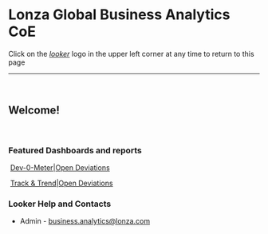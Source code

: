 # Lonza Global Business Analytics CoE
Click on the [_looker_](https://10.20.1.205/projects/dev_0meter/documents/landing_page.md) logo in the upper left corner at any time to return to this page
​

---
​

## Welcome!
​
​

### Featured Dashboards and reports
​
[Dev-0-Meter](https://10.20.1.205/dashboards/1?Site=&Date%20Range%20-Creation%20Date=2017%2F01%2F01%20to%202017%2F12%2F31&filter_config=%7B%22Site%22:%5B%7B%22type%22:%22%3D%22,%22values%22:%5B%7B%22constant%22:%22%22%7D,%7B%7D%5D,%22id%22:4%7D%5D,%22Date%20Range%20-Creation%20Date%22:%5B%7B%22type%22:%22between%22,%22values%22:%5B%7B%22date%22:%222017-01-01T00:00:00.000Z%22,%22tz%22:true%7D,%7B%22date%22:%222017-12-31T00:00:00.000Z%22,%22tz%22:true%7D%5D,%22id%22:5%7D%5D%7D)|[Open Deviations](https://10.20.1.205/dashboards/2?Site=&Open=NULL&filter_config=%7B%22Site%22:%5B%7B%22type%22:%22%3D%22,%22values%22:%5B%7B%22constant%22:%22%22%7D,%7B%7D%5D,%22id%22:4%7D%5D,%22Open%22:%5B%7B%22type%22:%22null%22,%22values%22:%5B%7B%7D,%7B%7D%5D,%22id%22:5%7D%5D%7D)

​
[Track & Trend](https://10.20.1.205/dashboards/1?Site=&Date%20Range%20-Creation%20Date=2017%2F01%2F01%20to%202017%2F12%2F31&filter_config=%7B%22Site%22:%5B%7B%22type%22:%22%3D%22,%22values%22:%5B%7B%22constant%22:%22%22%7D,%7B%7D%5D,%22id%22:4%7D%5D,%22Date%20Range%20-Creation%20Date%22:%5B%7B%22type%22:%22between%22,%22values%22:%5B%7B%22date%22:%222017-01-01T00:00:00.000Z%22,%22tz%22:true%7D,%7B%22date%22:%222017-12-31T00:00:00.000Z%22,%22tz%22:true%7D%5D,%22id%22:5%7D%5D%7D)|[Open Deviations](https://10.20.1.205/dashboards/8?Risk%20Factor=Low&Quality%20Rating=Minor&Created%20Date=2017%2F01%2F01%20to%202017%2F12%2F31&Site=&Causal%20Factor=&Closed%20Date=NULL&filter_config=%7B%22Risk%20Factor%22:%5B%7B%22type%22:%22%3D%22,%22values%22:%5B%7B%22constant%22:%22Low%22%7D,%7B%7D%5D,%22id%22:12%7D%5D,%22Quality%20Rating%22:%5B%7B%22type%22:%22%3D%22,%22values%22:%5B%7B%22constant%22:%22Minor%22%7D,%7B%7D%5D,%22id%22:13%7D%5D,%22Created%20Date%22:%5B%7B%22type%22:%22between%22,%22values%22:%5B%7B%22date%22:%222017-01-01T00:00:00.000Z%22,%22tz%22:true%7D,%7B%22date%22:%222017-12-31T00:00:00.000Z%22,%22tz%22:true%7D%5D,%22id%22:14%7D%5D,%22Site%22:%5B%7B%22type%22:%22%3D%22,%22values%22:%5B%7B%22constant%22:%22%22%7D,%7B%7D%5D,%22id%22:15%7D%5D,%22Causal%20Factor%22:%5B%7B%22type%22:%22%3D%22,%22values%22:%5B%7B%22constant%22:%22%22%7D,%7B%7D%5D,%22id%22:16%7D%5D,%22Closed%20Date%22:%5B%7B%22type%22:%22null%22,%22values%22:%5B%7B%7D,%7B%7D%5D,%22id%22:17%7D%5D%7D)
​
​
​

### Looker Help and Contacts
- Admin - <business.analytics@lonza.com>
